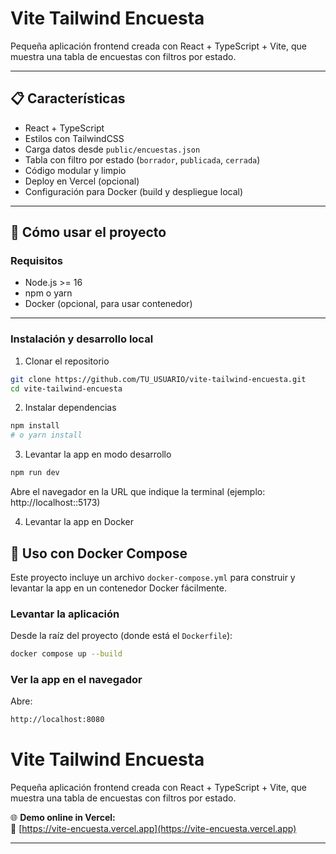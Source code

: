 # Vite Tailwind Encuesta

Pequeña aplicación frontend creada con React + TypeScript + Vite, que muestra una tabla de encuestas con filtros por estado.

---

## 📋 Características

- React + TypeScript  
- Estilos con TailwindCSS  
- Carga datos desde `public/encuestas.json`  
- Tabla con filtro por estado (`borrador`, `publicada`, `cerrada`)  
- Código modular y limpio  
- Deploy en Vercel (opcional)  
- Configuración para Docker (build y despliegue local)  

---

## 🚀 Cómo usar el proyecto

### Requisitos

- Node.js >= 16  
- npm o yarn  
- Docker (opcional, para usar contenedor)  

---

### Instalación y desarrollo local

1. Clonar el repositorio

```bash
git clone https://github.com/TU_USUARIO/vite-tailwind-encuesta.git
cd vite-tailwind-encuesta
```

2. Instalar dependencias

```bash
npm install
# o yarn install
```

3. Levantar la app en modo desarrollo

```bash
npm run dev
```
Abre el navegador en la URL que indique la terminal (ejemplo: http://localhost::5173)

4. Levantar la app en Docker


## 🐳 Uso con Docker Compose

Este proyecto incluye un archivo `docker-compose.yml` para construir y levantar la app en un contenedor Docker fácilmente.

### Levantar la aplicación

Desde la raíz del proyecto (donde está el `Dockerfile`):

```bash
docker compose up --build
```

### Ver la app en el navegador

Abre:
```bash
http://localhost:8080
```

# Vite Tailwind Encuesta

Pequeña aplicación frontend creada con React + TypeScript + Vite, que muestra una tabla de encuestas con filtros por estado.

🌐 **Demo online in Vercel:**  
🔗 [https://vite-encuesta.vercel.app](https://vite-encuesta.vercel.app)

---

